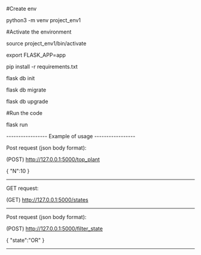 #Create env

python3 -m venv project_env1

#Activate the environment

source project_env1/bin/activate

export FLASK_APP=app

pip install -r requirements.txt

flask db init

flask db migrate

flask db upgrade

#Run the code

flask run

----------------- Example of usage -----------------

Post request (json body format):

(POST) http://127.0.0.1:5000/top_plant

{
    "N":10
}

----------------------------------------------------

GET request:

(GET) http://127.0.0.1:5000/states

----------------------------------------------------

Post request (json body format):

(POST) http://127.0.0.1:5000/filter_state

{
    "state":"OR"
}

----------------------------------------------------
